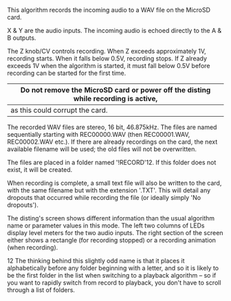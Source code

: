 This algorithm records the incoming audio to a WAV file on the MicroSD
card.

X & Y are the audio inputs. The incoming audio is echoed directly to
the A & B outputs.

The Z knob/CV controls recording. When Z exceeds approximately 1V,
recording starts. When it falls below 0.5V, recording stops. If Z
already exceeds 1V when the algorithm is started, it must fall below
0.5V before recording can be started for the first time.

| Do not remove the MicroSD card or power off the disting while recording is active, |
|------------------------------------------------------------------------------------|
| as this could corrupt the card.                                                    |

The recorded WAV files are stereo, 16 bit, 46.875kHz. The files are
named sequentially starting with REC00000.WAV (then REC00001.WAV,
REC00002.WAV etc.). If there are already recordings on the card, the
next available filename will be used; the old files will not be
overwritten.

The files are placed in a folder named '!RECORD'12. If this folder
does not exist, it will be created.

When recording is complete, a small text file will also be written to
the card, with the same filename but with the extension '.TXT'. This
will detail any dropouts that occurred while recording the file (or
ideally simply 'No dropouts').

The disting's screen shows different information than the usual
algorithm name or parameter values in this mode. The left two columns
of LEDs display level meters for the two audio inputs. The right
section of the screen either shows a rectangle (for recording stopped)
or a recording animation (when recording).

12 The thinking behind this slightly odd name is that it places it
alphabetically before any folder beginning with a letter, and so it is
likely to be the first folder in the list when switching to a playback
algorithm – so if you want to rapidly switch from record to playback,
you don't have to scroll through a list of folders.
